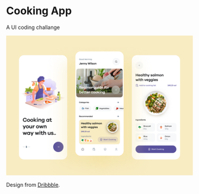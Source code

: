 # Cooking App

A UI coding challange

![alt text](https://raw.githubusercontent.com/osamamgomaa/cooking_app/main/assets/images/image.png?token=GHSAT0AAAAAABSCZ6NKZME767B3GNWHBEFYYQ7LJZA)

Design from [Dribbble](https://dribbble.com/shots/17608036-Cooking-App).

